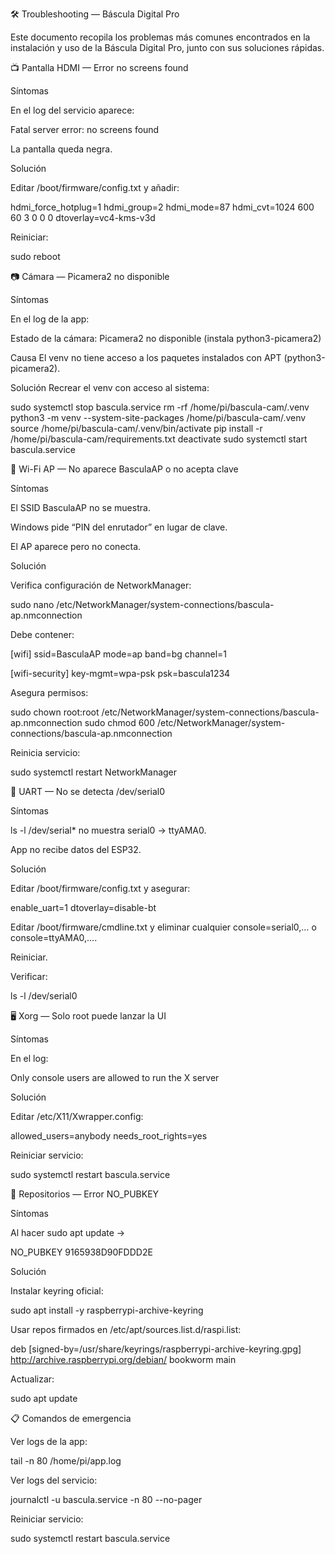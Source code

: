 🛠️ Troubleshooting — Báscula Digital Pro

Este documento recopila los problemas más comunes encontrados en la instalación y uso de la Báscula Digital Pro, junto con sus soluciones rápidas.

📺 Pantalla HDMI — Error no screens found

Síntomas

En el log del servicio aparece:

Fatal server error: no screens found


La pantalla queda negra.

Solución

Editar /boot/firmware/config.txt y añadir:

hdmi_force_hotplug=1
hdmi_group=2
hdmi_mode=87
hdmi_cvt=1024 600 60 3 0 0 0
dtoverlay=vc4-kms-v3d


Reiniciar:

sudo reboot

📷 Cámara — Picamera2 no disponible

Síntomas

En el log de la app:

Estado de la cámara: Picamera2 no disponible (instala python3-picamera2)


Causa
El venv no tiene acceso a los paquetes instalados con APT (python3-picamera2).

Solución
Recrear el venv con acceso al sistema:

sudo systemctl stop bascula.service
rm -rf /home/pi/bascula-cam/.venv
python3 -m venv --system-site-packages /home/pi/bascula-cam/.venv
source /home/pi/bascula-cam/.venv/bin/activate
pip install -r /home/pi/bascula-cam/requirements.txt
deactivate
sudo systemctl start bascula.service

📡 Wi-Fi AP — No aparece BasculaAP o no acepta clave

Síntomas

El SSID BasculaAP no se muestra.

Windows pide “PIN del enrutador” en lugar de clave.

El AP aparece pero no conecta.

Solución

Verifica configuración de NetworkManager:

sudo nano /etc/NetworkManager/system-connections/bascula-ap.nmconnection


Debe contener:

[wifi]
ssid=BasculaAP
mode=ap
band=bg
channel=1

[wifi-security]
key-mgmt=wpa-psk
psk=bascula1234


Asegura permisos:

sudo chown root:root /etc/NetworkManager/system-connections/bascula-ap.nmconnection
sudo chmod 600 /etc/NetworkManager/system-connections/bascula-ap.nmconnection


Reinicia servicio:

sudo systemctl restart NetworkManager

🔌 UART — No se detecta /dev/serial0

Síntomas

ls -l /dev/serial* no muestra serial0 → ttyAMA0.

App no recibe datos del ESP32.

Solución

Editar /boot/firmware/config.txt y asegurar:

enable_uart=1
dtoverlay=disable-bt


Editar /boot/firmware/cmdline.txt y eliminar cualquier console=serial0,… o console=ttyAMA0,….

Reiniciar.

Verificar:

ls -l /dev/serial0

🖥️ Xorg — Solo root puede lanzar la UI

Síntomas

En el log:

Only console users are allowed to run the X server


Solución

Editar /etc/X11/Xwrapper.config:

allowed_users=anybody
needs_root_rights=yes


Reiniciar servicio:

sudo systemctl restart bascula.service

🔑 Repositorios — Error NO_PUBKEY

Síntomas

Al hacer sudo apt update →

NO_PUBKEY 9165938D90FDDD2E


Solución

Instalar keyring oficial:

sudo apt install -y raspberrypi-archive-keyring


Usar repos firmados en /etc/apt/sources.list.d/raspi.list:

deb [signed-by=/usr/share/keyrings/raspberrypi-archive-keyring.gpg] http://archive.raspberrypi.org/debian/ bookworm main


Actualizar:

sudo apt update

📋 Comandos de emergencia

Ver logs de la app:

tail -n 80 /home/pi/app.log


Ver logs del servicio:

journalctl -u bascula.service -n 80 --no-pager


Reiniciar servicio:

sudo systemctl restart bascula.service
